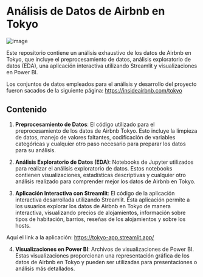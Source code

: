 # Análisis de Datos de Airbnb en Tokyo

![image](https://github.com/GsusSant/TOKYO_AIRBNB/assets/161477129/39fd1548-cd01-4124-80a0-f879dced207c)


Este repositorio contiene un análisis exhaustivo de los datos de Airbnb en Tokyo, que incluye el preprocesamiento de datos, análisis exploratorio de datos (EDA), una aplicación interactiva utilizando Streamlit y visualizaciones en Power BI.

Los conjuntos de datos empleados para el análisis y desarrollo del proyecto fueron sacados de la siguiente página: 
https://insideairbnb.com/tokyo

## Contenido

1. **Preprocesamiento de Datos**: El código utilizado para el preprocesamiento de los datos de Airbnb Tokyo. Esto incluye la limpieza de datos, manejo de valores faltantes, codificación de variables categóricas y cualquier otro paso necesario para preparar los datos para su análisis.

2. **Análisis Exploratorio de Datos (EDA)**: Notebooks de Jupyter utilizados para realizar el análisis exploratorio de datos. Estos notebooks contienen visualizaciones, estadísticas descriptivas y cualquier otro análisis realizado para comprender mejor los datos de Airbnb en Tokyo.

3. **Aplicación Interactiva con Streamlit**: El código de la aplicación interactiva desarrollada utilizando Streamlit. Esta aplicación permite a los usuarios explorar los datos de Airbnb en Tokyo de manera interactiva, visualizando precios de alojamientos, información sobre tipos de habitación, barrios, reseñas de los alojamientos y sobre los hosts.

Aquí el link a la aplicación: https://tokyo-app.streamlit.app/

4.  **Visualizaciones en Power BI**: Archivos de visualizaciones de Power BI. Estas visualizaciones proporcionan una representación gráfica de los datos de Airbnb en Tokyo y pueden ser utilizadas para presentaciones o análisis más detallados.
